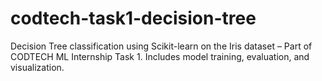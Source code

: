 # codtech-task1-decision-tree
Decision Tree classification using Scikit-learn on the Iris dataset – Part of CODTECH ML Internship Task 1. Includes model training, evaluation, and visualization.
